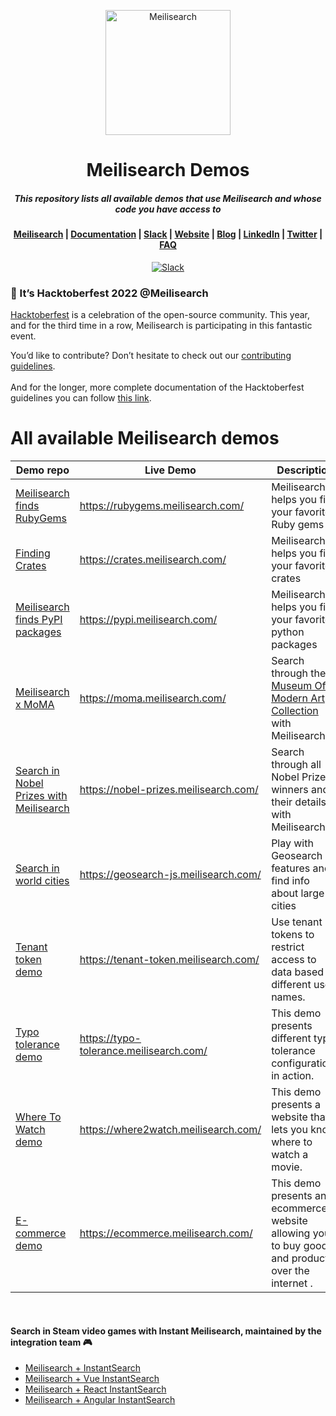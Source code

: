 <p align="center">
  <img src="https://github.com/meilisearch/meilisearch/blob/main/assets/logo.svg" alt="Meilisearch" width="200" height="200" />
</p>


<h1 align="center">Meilisearch Demos</h1>
<h5 align="center">This repository lists all available demos that use Meilisearch and whose code you have access to 
</h5>

<h4 align="center">
  <a href="https://github.com/meilisearch/meilisearch">Meilisearch</a> |
  <a href="https://docs.meilisearch.com">Documentation</a> |
  <a href="https://slack.meilisearch.com">Slack</a> |
  <a href="https://www.meilisearch.com">Website</a> |
  <a href="https://blog.meilisearch.com">Blog</a> |
  <a href="https://fr.linkedin.com/company/meilisearch">LinkedIn</a> |
  <a href="https://twitter.com/meilisearch">Twitter</a> |
  <a href="https://docs.meilisearch.com/faq/">FAQ</a>
</h4>

<p align="center">
  <a href="https://slack.meilisearch.com"><img src="https://img.shields.io/badge/slack-Meilisearch-blue.svg?logo=slack" alt="Slack"></a>
</p>
<p align="center">
<h3>🎃 It&rsquo;s Hacktoberfest 2022 @Meilisearch</h3>
<p><a href="https://hacktoberfest.com">Hacktoberfest</a> is a celebration of the open-source community. This year, and for the third time in a row, Meilisearch is participating in this fantastic event.</p>
<p>You&rsquo;d like to contribute? Don&rsquo;t hesitate to check out our <a href="https://github.com/meilisearch/demos/blob/main/CONTRIBUTING.md">contributing guidelines</a>.<br /><br />And for the longer, more complete documentation of the Hacktoberfest guidelines you can follow <a href="https://github.com/meilisearch/.github/blob/main/Hacktoberfest_2022_contributors_guidelines.md">this link</a>.</p>
</p>

# All available Meilisearch demos

| Demo repo | Live Demo  | Description |
|-----------|------------|-------------|
| [ Meilisearch finds RubyGems ](https://github.com/meilisearch/demos/tree/main/src/finding-rubygems) | https://rubygems.meilisearch.com/ | Meilisearch helps you find your favorite Ruby gems |
| [ Finding Crates ](https://github.com/meilisearch/demos/tree/main/src/finding-crates) | https://crates.meilisearch.com/ | Meilisearch helps you find your favorite crates|
| [ Meilisearch finds PyPI packages ](https://github.com/meilisearch/demos/tree/main/src/finding-pypi) | https://pypi.meilisearch.com/ | Meilisearch helps you find your favorite python packages|
| [ Meilisearch x MoMA ](https://github.com/meilisearch/demos/tree/main/src/MoMA) | https://moma.meilisearch.com/ | Search through the  [ Museum Of Modern Art Collection ](https://github.com/MuseumofModernArt/collection) with Meilisearch|
| [ Search in Nobel Prizes with Meilisearch ](https://github.com/meilisearch/demos/tree/main/src/nobel-prizes) |  https://nobel-prizes.meilisearch.com/ | Search through all Nobel Prize winners and their details with Meilisearch |
| [ Search in world cities ](https://github.com/meilisearch/demos/tree/main/src/geo-javascript) |  https://geosearch-js.meilisearch.com/ | Play with Geosearch features and find info about large cities |
| [ Tenant token demo ](https://github.com/meilisearch/demos/tree/main/src/tenant-token) |  https://tenant-token.meilisearch.com/ | Use tenant tokens to restrict access to data based on different user names. |
| [ Typo tolerance demo ](https://github.com/meilisearch/demos/tree/main/src/typo-tolerance) |  https://typo-tolerance.meilisearch.com/ | This demo presents different typo tolerance configurations in action.  |
| [ Where To Watch demo ](https://github.com/meilisearch/demo-movies) |  https://where2watch.meilisearch.com/ | This demo presents a website that lets you know where to watch a movie.  |
| [ E-commerce demo ](https://github.com/meilisearch/demos/tree/main/src/ecommerce) |  https://ecommerce.meilisearch.com/ | This demo presents an ecommerce website allowing you to buy goods, and products over the internet .  |

<br>

#### Search in Steam video games with Instant Meilisearch, maintained by the integration team 🎮

- [Meilisearch + InstantSearch](https://codesandbox.io/s/ms-is-mese9?fontsize=14&hidenavigation=1&theme=dark)
- [Meilisearch + Vue InstantSearch](https://codesandbox.io/s/ms-vue-is-1d6bi?fontsize=14&hidenavigation=1&theme=dark&file=/src/App.vue)
- [Meilisearch + React InstantSearch](https://codesandbox.io/s/ms-react-is-sh9ud?fontsize=14&hidenavigation=1&theme=dark)
- [Meilisearch + Angular InstantSearch](https://codesandbox.io/s/ms-angularis-7xipe)
<br>

